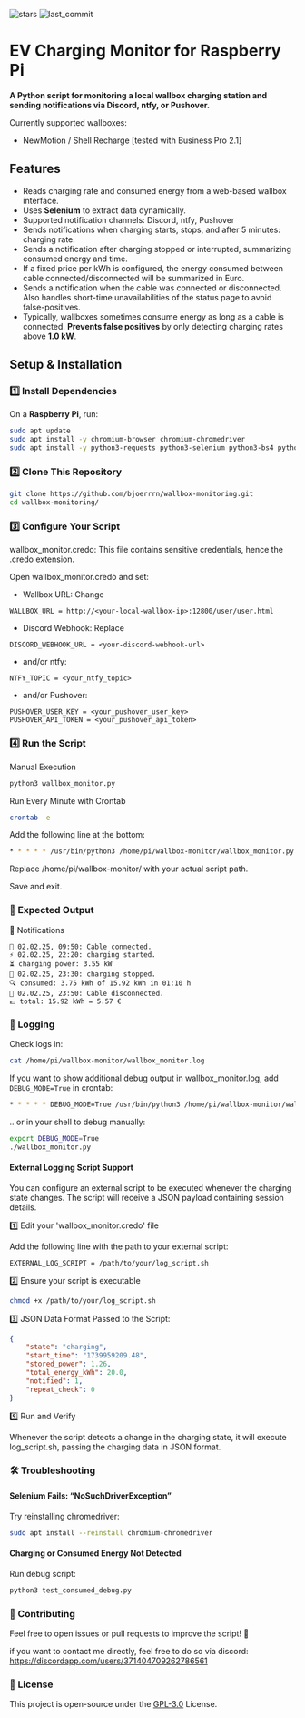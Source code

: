 ![stars](https://img.shields.io/github/stars/bjoerrrn/shellrecharge-wallbox-monitor) ![last_commit](https://img.shields.io/github/last-commit/bjoerrrn/shellrecharge-wallbox-monitor)

# EV Charging Monitor for Raspberry Pi

**A Python script for monitoring a local wallbox charging station and sending notifications via Discord, ntfy, or Pushover.**  

Currently supported wallboxes: 
* NewMotion / Shell Recharge [tested with Business Pro 2.1]

## Features
- Reads charging rate and consumed energy from a web-based wallbox interface.
- Uses **Selenium** to extract data dynamically.
- Supported notification channels: Discord, ntfy, Pushover
- Sends notifications when charging starts, stops, and after 5 minutes: charging rate.
- Sends a notification after charging stopped or interrupted, summarizing consumed energy and time.
- If a fixed price per kWh is configured, the energy consumed between cable connected/disconnected will be summarized in Euro.
- Sends a notification when the cable was connected or disconnected. Also handles short-time unavailabilities of the status page to avoid false-positives.
- Typically, wallboxes sometimes consume energy as long as a cable is connected. **Prevents false positives** by only detecting charging rates above **1.0 kW**.

## Setup & Installation  

### **1️⃣ Install Dependencies**
On a **Raspberry Pi**, run:  
```bash
sudo apt update
sudo apt install -y chromium-browser chromium-chromedriver
sudo apt install -y python3-requests python3-selenium python3-bs4 python3-urllib3
```

### **2️⃣ Clone This Repository**
```bash
git clone https://github.com/bjoerrrn/wallbox-monitoring.git
cd wallbox-monitoring/
```

### **3️⃣ Configure Your Script**

wallbox_monitor.credo: This file contains sensitive credentials, hence the .credo extension. 

Open wallbox_monitor.credo and set:
-	Wallbox URL: Change
```
WALLBOX_URL = http://<your-local-wallbox-ip>:12800/user/user.html
```

-	Discord Webhook: Replace
```
DISCORD_WEBHOOK_URL = <your-discord-webhook-url>
```

- and/or ntfy:
```
NTFY_TOPIC = <your_ntfy_topic>
```

- and/or Pushover:
```
PUSHOVER_USER_KEY = <your_pushover_user_key>
PUSHOVER_API_TOKEN = <your_pushover_api_token>
```

### **4️⃣ Run the Script**

Manual Execution
```bash
python3 wallbox_monitor.py
```

Run Every Minute with Crontab
```bash
crontab -e
```

Add the following line at the bottom:
```bash
* * * * * /usr/bin/python3 /home/pi/wallbox-monitor/wallbox_monitor.py
```
Replace /home/pi/wallbox-monitor/ with your actual script path.

Save and exit.

### **📡 Expected Output**

📢 Notifications

```
🔌 02.02.25, 09:50: Cable connected.
⚡ 02.02.25, 22:20: charging started.
⏳ charging power: 3.55 kW
🔋 02.02.25, 23:30: charging stopped.
🔍 consumed: 3.75 kWh of 15.92 kWh in 01:10 h
🔌 02.02.25, 23:50: Cable disconnected.
💶 total: 15.92 kWh = 5.57 €
```

### **📝 Logging**

Check logs in:
```bash
cat /home/pi/wallbox-monitor/wallbox_monitor.log
```

If you want to show additional debug output in wallbox_monitor.log, add `DEBUG_MODE=True` in crontab:
```bash
* * * * * DEBUG_MODE=True /usr/bin/python3 /home/pi/wallbox-monitor/wallbox_monitor.py
```

.. or in your shell to debug manually:
```bash
export DEBUG_MODE=True
./wallbox_monitor.py
```

#### **External Logging Script Support**

You can configure an external script to be executed whenever the charging state changes. The script will receive a JSON payload containing session details.

1️⃣ Edit your 'wallbox_monitor.credo' file

Add the following line with the path to your external script:
```
EXTERNAL_LOG_SCRIPT = /path/to/your/log_script.sh
```

2️⃣ Ensure your script is executable

```bash
chmod +x /path/to/your/log_script.sh
```

3️⃣ JSON Data Format Passed to the Script:

```json
{
    "state": "charging",
    "start_time": "1739959209.48",
    "stored_power": 1.26,
    "total_energy_kWh": 20.0,
    "notified": 1,
    "repeat_check": 0
}
```

5️⃣ Run and Verify

Whenever the script detects a change in the charging state, it will execute log_script.sh, passing the charging data in JSON format.


### **🛠 Troubleshooting**

#### Selenium Fails: “NoSuchDriverException”

Try reinstalling chromedriver:
```bash
sudo apt install --reinstall chromium-chromedriver
```

#### Charging or Consumed Energy Not Detected

Run debug script:
```bash
python3 test_consumed_debug.py
```


### **🤝 Contributing**

Feel free to open issues or pull requests to improve the script! 🚀

if you want to contact me directly, feel free to do so via discord: https://discordapp.com/users/371404709262786561

### **📜 License**

This project is open-source under the [GPL-3.0](https://www.gnu.org/licenses/gpl-3.0.en.html) License.
